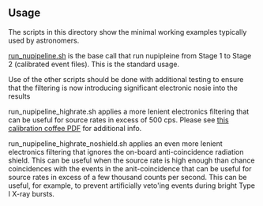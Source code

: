 Usage
------

The scripts in this directory show the minimal working examples typically
used by astronomers.

[run_nupipeline.sh](run_nupipeline.sh) is the base call that run nupipleine from Stage 1 to
Stage 2 (calibrated event files). This is the standard usage.

Use of the other scripts should be done with additional testing to ensure 
that the filtering is now introducing significant electronic nosie into
the results

run_nupipeline_highrate.sh applies a more lenient electronics filtering
that can be useful for source rates in excess of 500 cps. Please see
[this calibration coffee PDF](https://github.com/NuSTAR/calibration_coffee/blob/main/pdf/NuSTAR_CalCoffee_20241002.pdf)
for additional info.

run_nupipeline_highrate_noshield.sh applies an even more lenient
electronics filtering that ignores the on-board anti-coincidence radiation
shield. This can be useful when the source rate is high enough than
chance coincidences with the events in the anit-coincidence that can be
useful for source rates in excess of a few thousand counts per second. This
can be useful, for example, to prevent artificially veto'ing events during
bright Type I X-ray bursts.

